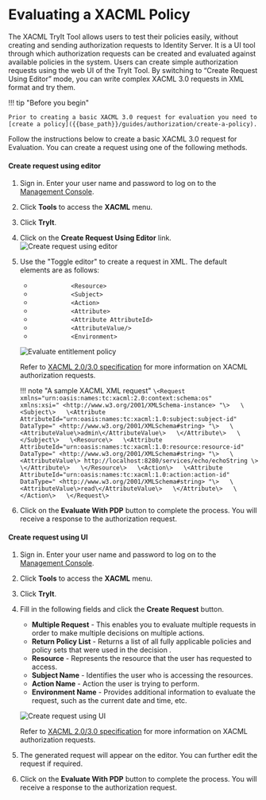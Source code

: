 # Evaluating a XACML Policy

The XACML TryIt Tool allows users to test their policies easily, without
creating and sending authorization requests to Identity Server. It is a
UI tool through which authorization requests can be created and
evaluated against available policies in the system. Users can create
simple authorization requests using the web UI of the TryIt Tool. By
switching to “Create Request Using Editor” mode, you can write complex
XACML 3.0 requests in XML format and try them.

!!! tip "Before you begin"
    
    Prior to creating a basic XACML 3.0 request for evaluation you need to
    [create a policy]({{base_path}}/guides/authorization/create-a-policy).
    

Follow the instructions below to create a basic XACML 3.0 request for
Evaluation. You can create a request using one of the following methods.

#### Create request using editor

1.  Sign in. Enter your user name and password to log on to the
    [Management Console]({{base_path}}/setup/getting-started-with-the-management-console).
2.  Click **Tools** to access the **XACML** menu.
3.  Click **TryIt**.
4.  Click on the **Create Request Using Editor** link.  
    ![Create request using editor]({{base_path}}/assets/img/guides/create-request-using-editor.png)
5.  Use the "Toggle editor" to create a request in XML. The default
    elements are as follows:

    -   `            <Resource>           `
    -   `            <Subject>           `
    -   `            <Action>           `
    -   `            <Attribute>           `
    -   `            <Attribute AttributeId>           `
    -   `            <AttributeValue/>           `
    -   `            <Environment>                       `

    ![Evaluate entitlement policy]({{base_path}}/assets/img/guides/evaluate-entitlement-policy.png) 

    Refer to [XACML 2.0/3.0 specification](http://docs.oasis-open.org/xacml/) for more
    information on XACML authorization requests.

    !!! note "A sample XACML XML request"
        ```
        \<Request xmlns="urn:oasis:names:tc:xacml:2.0:context:schema:os"  
        xmlns:xsi=" <http://www.w3.org/2001/XMLSchema-instance> "\>  
        \<Subject\>  
        \<Attribute
        AttributeId="urn:oasis:names:tc:xacml:1.0:subject:subject-id"  
        DataType=" <http://www.w3.org/2001/XMLSchema#string> "\>  
        \<AttributeValue\>admin\</AttributeValue\>  
        \</Attribute\>  
        \</Subject\>  
        \<Resource\>  
        \<Attribute
        AttributeId="urn:oasis:names:tc:xacml:1.0:resource:resource-id"  
        DataType=" <http://www.w3.org/2001/XMLSchema#string> "\>  
        \<AttributeValue\>
        http://localhost:8280/services/echo/echoString \>  
        \</Attribute\>  
        \</Resource\>  
        \<Action\>  
        \<Attribute
        AttributeId="urn:oasis:names:tc:xacml:1.0:action:action-id"  
        DataType=" <http://www.w3.org/2001/XMLSchema#string> "\>  
        \<AttributeValue\>read\</AttributeValue\>  
        \</Attribute\>  
        \</Action\>  
        \</Request\>
        ```    

6.  Click on the **Evaluate With PDP** button to complete the process.
    You will receive a response to the authorization request.

  

#### Create request using UI

1.  Sign in. Enter your user name and password to log on to the
    [Management Console]({{base_path}}/setup/getting-started-with-the-management-console).
2.  Click **Tools** to access the **XACML** menu.
3.  Click **TryIt**.
4.  Fill in the following fields and click the **Create Request**
    button.  

    -   **Multiple Request** - This enables you to evaluate multiple
        requests in order to make multiple decisions on multiple
        actions.
    -   **Return Policy List** - Returns a list of all fully applicable
        policies and policy sets that were used in the decision .
    -   **Resource** - Represents the resource that the user has
        requested to access.
    -   **Subject Name** - Identifies the user who is accessing the
        resources.
    -   **Action Name** - Action the user is trying to perform.
    -   **Environment Name** - Provides additional information to
        evaluate the request, such as the current date and time, etc.

    ![Create request using UI]({{base_path}}/assets/img/guides/create-request-using-ui.png)

    Refer to [XACML 2.0/3.0
    specification](http://docs.oasis-open.org/xacml/) for more
    information on XACML authorization requests.

5.  The generated request will appear on the editor. You can further
    edit the request if required.
6.  Click on the **Evaluate With PDP** button to complete the process.
    You will receive a response to the authorization request.